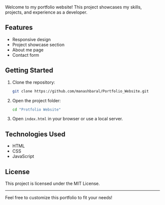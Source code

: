 
Welcome to my portfolio website! This project showcases my skills, projects, and experience as a developer.

## Features

- Responsive design
- Project showcase section
- About me page
- Contact form

## Getting Started

1. Clone the repository:
    ```bash
    git clone https://github.com/manashbaral/Portfolio_Website.git
    ```
2. Open the project folder:
    ```bash
    cd "Protfolio Website"
    ```
3. Open `index.html` in your browser or use a local server.

## Technologies Used

- HTML
- CSS
- JavaScript

## License

This project is licensed under the MIT License.

---

Feel free to customize this portfolio to fit your needs!
